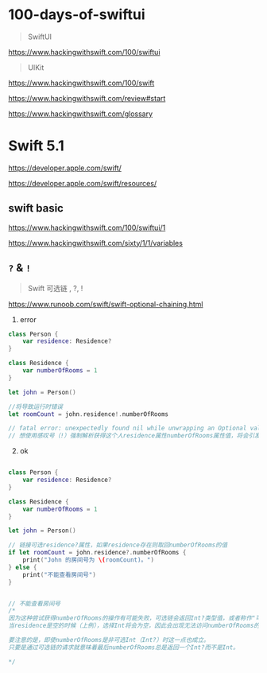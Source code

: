 # 100-days-of-swiftui

> SwiftUI

https://www.hackingwithswift.com/100/swiftui

> UIKit

https://www.hackingwithswift.com/100/swift


https://www.hackingwithswift.com/review#start

https://www.hackingwithswift.com/glossary

# Swift 5.1

https://developer.apple.com/swift/

https://developer.apple.com/swift/resources/

## swift basic

https://www.hackingwithswift.com/100/swiftui/1

https://www.hackingwithswift.com/sixty/1/1/variables


## `?` & `!`

> Swift 可选链 , ?, !

https://www.runoob.com/swift/swift-optional-chaining.html

1. error

```swift
class Person {
    var residence: Residence?
}

class Residence {
    var numberOfRooms = 1
}

let john = Person()

//将导致运行时错误
let roomCount = john.residence!.numberOfRooms

// fatal error: unexpectedly found nil while unwrapping an Optional value
// 想使用感叹号（!）强制解析获得这个人residence属性numberOfRooms属性值，将会引发运行时错误，因为这时没有可以供解析的residence值

```

2. ok

```swift

class Person {
    var residence: Residence?
}

class Residence {
    var numberOfRooms = 1
}

let john = Person()

// 链接可选residence?属性，如果residence存在则取回numberOfRooms的值
if let roomCount = john.residence?.numberOfRooms {
    print("John 的房间号为 \(roomCount)。")
} else {
    print("不能查看房间号")
}


// 不能查看房间号
/*
因为这种尝试获得numberOfRooms的操作有可能失败，可选链会返回Int?类型值，或者称作"可选Int"。
当residence是空的时候（上例），选择Int将会为空，因此会出现无法访问numberOfRooms的情况。

要注意的是，即使numberOfRooms是非可选Int（Int?）时这一点也成立。
只要是通过可选链的请求就意味着最后numberOfRooms总是返回一个Int?而不是Int。

*/

```
